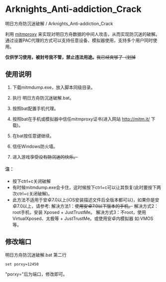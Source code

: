 # Arknights_Anti-addiction_Crack 

明日方舟防沉迷破解 / Arknights_Anti-addiction_Crack 

利用 [mitmproxy](https://www.mitmproxy.org/) 来实现对明日方舟数据的中间人攻击，从而实现防沉迷的破解。
通过设置PAC代理的方式可以支持任意设备、模拟器使用，支持多个用户同时使用。

**仅供学习使用，被封号我不管，禁止违法用途。**~~我已经爽够了（划掉~~

## 使用说明

1. 下载mitmdump.exe，放入脚本同级目录。

2. 执行 明日方舟防沉迷破解.bat。

3. 按照bat配置手机代理。

4. 按照bat在手机或模拟器中信任mitmproxy证书(进入网站 http://mitm.it/ 下载)。

5. 在bat按任意键继续。

6. 信任Windows防火墙。

7. 进入游戏~~享受没有防沉迷的快乐。~~

#### 注：
- 按下ctrl+c关闭破解
- 有时候mitmdump.exe会卡住，这时候按下ctrl+c可以让其恢复(此时要按下两次ctrl+c关闭破解)。
- 此方法不适用于安卓7.0以上(iOS安装描述文件后全版本都可以)，如果你是安卓7.0以上，请参考:
 解决方法1：~~使用安卓7.0以下版本的手机。~~
 解决方式2：root手机，安装 Xposed + JustTrustMe。
 解决方式3：不root，使用 VirtualXposed、太极等 + JustTrustMe。或使用安卓内模拟器 如:VMOS等。

## 修改端口
明日方舟防沉迷破解.bat 第二行
```
set porxy=12450
```
"porxy="后为端口，修改即可。

